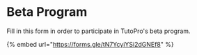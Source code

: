 # Beta Program

Fill in this form in order to participate in TutoPro's beta program.

{% embed url="https://forms.gle/tN7YcyiYSi2dGNEf8" %}





